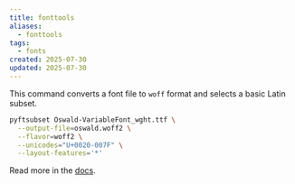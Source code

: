 ```yaml
---
title: fonttools
aliases:
  - fonttools
tags:
  - fonts
created: 2025-07-30
updated: 2025-07-30
---
```


This command converts a font file to `woff` format and selects a basic Latin subset.

```bash
pyftsubset Oswald-VariableFont_wght.ttf \
  --output-file=oswald.woff2 \
  --flavor=woff2 \
  --unicodes="U+0020-007F" \
  --layout-features='*'
```

Read more in the [docs](https://fonttools.readthedocs.io/en/latest/index.html).